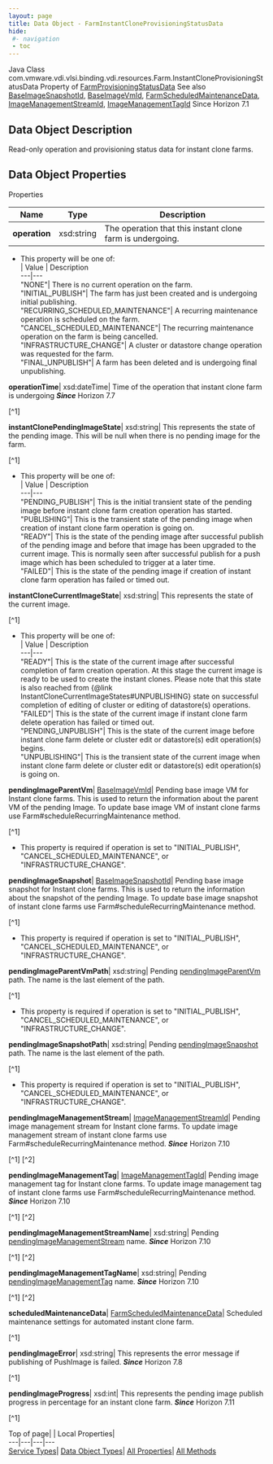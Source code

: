 ```yaml
---
layout: page
title: Data Object - FarmInstantCloneProvisioningStatusData
hide:
 #- navigation
 - toc
---
```






Java Class
    com.vmware.vdi.vlsi.binding.vdi.resources.Farm.InstantCloneProvisioningStatusData
Property of
     [FarmProvisioningStatusData](vdi.resources.Farm.ProvisioningStatusData.md#field_detail)
See also
     [BaseImageSnapshotId](vdi.entity.BaseImageSnapshotId.md), [BaseImageVmId](vdi.entity.BaseImageVmId.md), [FarmScheduledMaintenanceData](vdi.resources.Farm.ScheduledMaintenanceData.md), [ImageManagementStreamId](vdi.entity.ImageManagementStreamId.md), [ImageManagementTagId](vdi.entity.ImageManagementTagId.md)
Since 
    Horizon 7.1

## Data Object Description 

Read-only operation and provisioning status data for instant clone farms. 

## Data Object Properties

Properties

Name |  Type |  Description   
---|---|---  
**operation**|  xsd:string|  The operation that this instant clone farm is undergoing.   


  * This property will be one of:  
|  Value |  Description   
---|---  
"NONE"| There is no current operation on the farm.  
"INITIAL_PUBLISH"| The farm has just been created and is undergoing initial publishing.  
"RECURRING_SCHEDULED_MAINTENANCE"| A recurring maintenance operation is scheduled on the farm.  
"CANCEL_SCHEDULED_MAINTENANCE"| The recurring maintenance operation on the farm is being cancelled.  
"INFRASTRUCTURE_CHANGE"| A cluster or datastore change operation was requested for the farm.  
"FINAL_UNPUBLISH"| A farm has been deleted and is undergoing final unpublishing.  

  
**operationTime**|  xsd:dateTime|  Time of the operation that instant clone farm is undergoing  **_Since_** Horizon 7.7  


[^1]

  
**instantClonePendingImageState**|  xsd:string|  This represents the state of the pending image. This will be null when there is no pending image for the farm.   


[^1]
  * This property will be one of:  
|  Value |  Description   
---|---  
"PENDING_PUBLISH"| This is the initial transient state of the pending image before instant clone farm creation operation has started.  
"PUBLISHING"| This is the transient state of the pending image when creation of instant clone farm operation is going on.  
"READY"| This is the state of the pending image after successful publish of the pending image and before that image has been upgraded to the current image. This is normally seen after successful publish for a push image which has been scheduled to trigger at a later time.  
"FAILED"| This is the state of the pending image if creation of instant clone farm operation has failed or timed out.  

  
**instantCloneCurrentImageState**|  xsd:string|  This represents the state of the current image.   


[^1]
  * This property will be one of:  
|  Value |  Description   
---|---  
"READY"| This is the state of the current image after successful completion of farm creation operation. At this stage the current image is ready to be used to create the instant clones. Please note that this state is also reached from {@link InstantCloneCurrentImageStates#UNPUBLISHING} state on successful completion of editing of cluster or editing of datastore(s) operations.  
"FAILED"| This is the state of the current image if instant clone farm delete operation has failed or timed out.  
"PENDING_UNPUBLISH"| This is the state of the current image before instant clone farm delete or cluster edit or datastore(s) edit operation(s) begins.  
"UNPUBLISHING"| This is the transient state of the current image when instant clone farm delete or cluster edit or datastore(s) edit operation(s) is going on.  

  
**pendingImageParentVm**| [BaseImageVmId](vdi.entity.BaseImageVmId.md)|  Pending base image VM for Instant clone farms. This is used to return the information about the parent VM of the pending Image. To update base image VM of instant clone farms use Farm#scheduleRecurringMaintenance method.   


[^1]
  * This property is required if operation is set to "INITIAL_PUBLISH", "CANCEL_SCHEDULED_MAINTENANCE", or "INFRASTRUCTURE_CHANGE".

  
**pendingImageSnapshot**| [BaseImageSnapshotId](vdi.entity.BaseImageSnapshotId.md)|  Pending base image snapshot for Instant clone farms. This is used to return the information about the snapshot of the pending Image. To update base image snapshot of instant clone farms use Farm#scheduleRecurringMaintenance method.   


[^1]
  * This property is required if operation is set to "INITIAL_PUBLISH", "CANCEL_SCHEDULED_MAINTENANCE", or "INFRASTRUCTURE_CHANGE".

  
**pendingImageParentVmPath**|  xsd:string|  Pending [pendingImageParentVm](vdi.resources.Farm.InstantCloneProvisioningStatusData.md#pendingImageParentVm) path. The name is the last element of the path.   


[^1]
  * This property is required if operation is set to "INITIAL_PUBLISH", "CANCEL_SCHEDULED_MAINTENANCE", or "INFRASTRUCTURE_CHANGE".

  
**pendingImageSnapshotPath**|  xsd:string|  Pending [pendingImageSnapshot](vdi.resources.Farm.InstantCloneProvisioningStatusData.md#pendingImageSnapshot) path. The name is the last element of the path.   


[^1]
  * This property is required if operation is set to "INITIAL_PUBLISH", "CANCEL_SCHEDULED_MAINTENANCE", or "INFRASTRUCTURE_CHANGE".

  
**pendingImageManagementStream**| [ImageManagementStreamId](vdi.entity.ImageManagementStreamId.md)|  Pending image management stream for Instant clone farms. To update image management stream of instant clone farms use Farm#scheduleRecurringMaintenance method.  **_Since_** Horizon 7.10  


[^1]
[^2]

  
**pendingImageManagementTag**| [ImageManagementTagId](vdi.entity.ImageManagementTagId.md)|  Pending image management tag for Instant clone farms. To update image management tag of instant clone farms use Farm#scheduleRecurringMaintenance method.  **_Since_** Horizon 7.10  


[^1]
[^2]

  
**pendingImageManagementStreamName**|  xsd:string|  Pending [pendingImageManagementStream](vdi.resources.Farm.InstantCloneProvisioningStatusData.md#pendingImageManagementStream) name.  **_Since_** Horizon 7.10  


[^1]
[^2]

  
**pendingImageManagementTagName**|  xsd:string|  Pending [pendingImageManagementTag](vdi.resources.Farm.InstantCloneProvisioningStatusData.md#pendingImageManagementTag) name.  **_Since_** Horizon 7.10  


[^1]
[^2]

  
**scheduledMaintenanceData**| [FarmScheduledMaintenanceData](vdi.resources.Farm.ScheduledMaintenanceData.md)|  Scheduled maintenance settings for automated instant clone farm.   


[^1]

  
**pendingImageError**|  xsd:string|  This represents the error message if publishing of PushImage is failed.  **_Since_** Horizon 7.8  


[^1]

  
**pendingImageProgress**|  xsd:int|  This represents the pending image publish progress in percentage for an instant clone farm.  **_Since_** Horizon 7.11  


[^1]

  
  
  
Top of page| | Local Properties|   
---|---|---|---  
[Service Types](index-mo_types.md)| [Data Object Types](index-do_types.md)| [All Properties](index-properties.md)| [All Methods](index-methods.md)  
  
  

